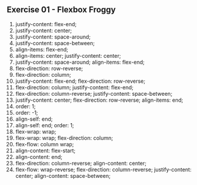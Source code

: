 ## Exercise 01 - Flexbox Froggy

1. justify-content: flex-end;
2. justify-content: center;
3. justify-content: space-around;
4. justify-content: space-between;
5. align-items: flex-end;
6. align-items: center;
   justify-content: center;
7. justify-content: space-around;
   align-items: flex-end;
8. flex-direction: row-reverse;
9. flex-direction: column;
10. justify-content: flex-end;
    flex-direction: row-reverse;
11. flex-direction: column; justify-content: flex-end;
12. flex-direction: column-reverse;
    justify-content: space-between;
13. justify-content: center;
    flex-direction: row-reverse;
    align-items: end;
14. order: 1;
15. order: -1;
16. align-self: end;
17. align-self: end;
    order: 1;
18. flex-wrap: wrap;
19. flex-wrap: wrap;
    flex-direction: column;
20. flex-flow: column wrap;
21. align-content: flex-start;
22. align-content: end;
23. flex-direction: column-reverse;
    align-content: center;
24. flex-flow: wrap-reverse;
    flex-direction: column-reverse;
    justify-content: center;
    align-content: space-between;
